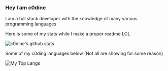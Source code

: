 ### Hey I am c0dine

I am a full stack developer with the knowledge of many various programming languages

Here is some of my stats while I make a proper readme LOL

![c0dine's github stats](https://github-profile-stats.vercel.app/api?username=c0dine&count_private=true&&theme=synthwave&show_icons=true&show_owner)

Some of my c0ding languages below (Not all are showing for some reason) 

![My Top Langs](https://github-readme-stats.vercel.app/api/top-langs/?username=c0dine&layout=compact)
<!--
**c0dine/c0dine** is a ✨ _special_ ✨ repository because its `README.md` (this file) appears on your GitHub profile.

Here are some ideas to get you started:

- 🔭 I’m currently working on ...
- 🌱 I’m currently learning ...
- 👯 I’m looking to collaborate on ...
- 🤔 I’m looking for help with ...
- 💬 Ask me about ...
- 📫 How to reach me: ...
- 😄 Pronouns: ...
- ⚡ Fun fact: ...
-->
